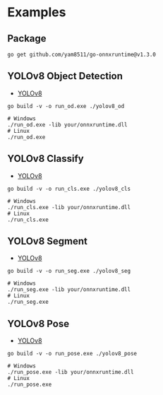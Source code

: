 # Examples

## Package

```shell
go get github.com/yam8511/go-onnxruntime@v1.3.0
```

## YOLOv8 Object Detection

- [YOLOv8](https://docs.ultralytics.com/tasks/detect/)

```shell
go build -v -o run_od.exe ./yolov8_od

# Windows
./run_od.exe -lib your/onnxruntime.dll
# Linux
./run_od.exe
```

## YOLOv8 Classify

- [YOLOv8](https://docs.ultralytics.com/tasks/classify/)

```shell
go build -v -o run_cls.exe ./yolov8_cls

# Windows
./run_cls.exe -lib your/onnxruntime.dll
# Linux
./run_cls.exe
```

## YOLOv8 Segment

- [YOLOv8](https://docs.ultralytics.com/tasks/segment/)

```shell
go build -v -o run_seg.exe ./yolov8_seg

# Windows
./run_seg.exe -lib your/onnxruntime.dll
# Linux
./run_seg.exe
```

## YOLOv8 Pose

- [YOLOv8](https://docs.ultralytics.com/tasks/pose/)

```shell
go build -v -o run_pose.exe ./yolov8_pose

# Windows
./run_pose.exe -lib your/onnxruntime.dll
# Linux
./run_pose.exe
```
